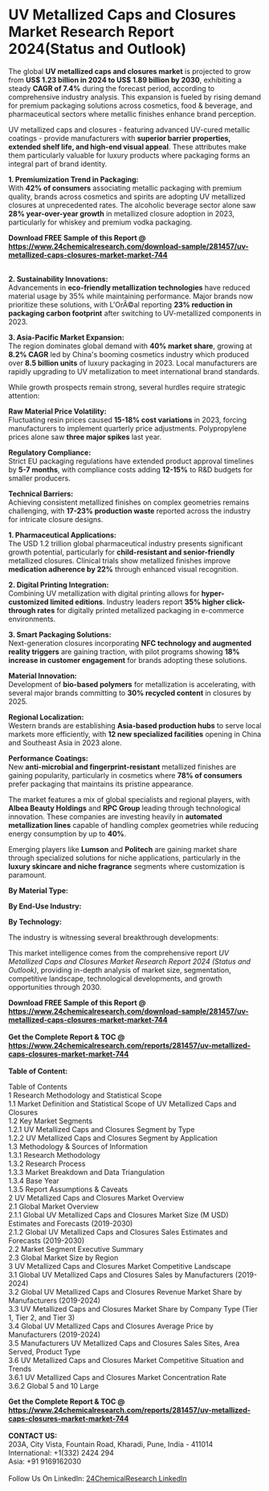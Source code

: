<h1>UV Metallized Caps and Closures Market Research Report 2024(Status and Outlook)</h1><p>The global <strong>UV metallized caps and closures market</strong> is projected to grow from <strong>US$ 1.23 billion in 2024 to US$ 1.89 billion by 2030</strong>, exhibiting a steady <strong>CAGR of 7.4%</strong> during the forecast period, according to comprehensive industry analysis. This expansion is fueled by rising demand for premium packaging solutions across cosmetics, food &amp; beverage, and pharmaceutical sectors where metallic finishes enhance brand perception.</p><p>UV metallized caps and closures - featuring advanced UV-cured metallic coatings - provide manufacturers with <strong>superior barrier properties, extended shelf life, and high-end visual appeal</strong>. These attributes make them particularly valuable for luxury products where packaging forms an integral part of brand identity.</p><p><strong>1. Premiumization Trend in Packaging:</strong><br>
With <strong>42% of consumers</strong> associating metallic packaging with premium quality, brands across cosmetics and spirits are adopting UV metallized closures at unprecedented rates. The alcoholic beverage sector alone saw <strong>28% year-over-year growth</strong> in metallized closure adoption in 2023, particularly for whiskey and premium vodka packaging.</p><div><b>Download FREE Sample of this Report @ 
            <a href="https://www.24chemicalresearch.com/download-sample/281457/uv-metallized-caps-closures-market-market-744">
            https://www.24chemicalresearch.com/download-sample/281457/uv-metallized-caps-closures-market-market-744</a></b></div><br><p><strong>2. Sustainability Innovations:</strong><br>
Advancements in <strong>eco-friendly metallization technologies</strong> have reduced material usage by 35% while maintaining performance. Major brands now prioritize these solutions, with L'OrÃ©al reporting <strong>23% reduction in packaging carbon footprint</strong> after switching to UV-metallized components in 2023.</p><p><strong>3. Asia-Pacific Market Expansion:</strong><br>
The region dominates global demand with <strong>40% market share</strong>, growing at <strong>8.2% CAGR</strong> led by China's booming cosmetics industry which produced over <strong>8.5 billion units</strong> of luxury packaging in 2023. Local manufacturers are rapidly upgrading to UV metallization to meet international brand standards.</p><p>While growth prospects remain strong, several hurdles require strategic attention:</p><p><strong>Raw Material Price Volatility:</strong><br>
    Fluctuating resin prices caused <strong>15-18% cost variations</strong> in 2023, forcing manufacturers to implement quarterly price adjustments. Polypropylene prices alone saw <strong>three major spikes</strong> last year.</p><p><strong>Regulatory Compliance:</strong><br>
    Strict EU packaging regulations have extended product approval timelines by <strong>5-7 months</strong>, with compliance costs adding <strong>12-15%</strong> to R&amp;D budgets for smaller producers.</p><p><strong>Technical Barriers:</strong><br>
    Achieving consistent metallized finishes on complex geometries remains challenging, with <strong>17-23% production waste</strong> reported across the industry for intricate closure designs.</p><p><strong>1. Pharmaceutical Applications:</strong><br>
The USD 1.2 trillion global pharmaceutical industry presents significant growth potential, particularly for <strong>child-resistant and senior-friendly</strong> metallized closures. Clinical trials show metallized finishes improve <strong>medication adherence by 22%</strong> through enhanced visual recognition.</p><p><strong>2. Digital Printing Integration:</strong><br>
Combining UV metallization with digital printing allows for <strong>hyper-customized limited editions</strong>. Industry leaders report <strong>35% higher click-through rates</strong> for digitally printed metallized packaging in e-commerce environments.</p><p><strong>3. Smart Packaging Solutions:</strong><br>
Next-generation closures incorporating <strong>NFC technology and augmented reality triggers</strong> are gaining traction, with pilot programs showing <strong>18% increase in customer engagement</strong> for brands adopting these solutions.</p><p><strong>Material Innovation:</strong><br>
    Development of <strong>bio-based polymers</strong> for metallization is accelerating, with several major brands committing to <strong>30% recycled content</strong> in closures by 2025.</p><p><strong>Regional Localization:</strong><br>
    Western brands are establishing <strong>Asia-based production hubs</strong> to serve local markets more efficiently, with <strong>12 new specialized facilities</strong> opening in China and Southeast Asia in 2023 alone.</p><p><strong>Performance Coatings:</strong><br>
    New <strong>anti-microbial and fingerprint-resistant</strong> metallized finishes are gaining popularity, particularly in cosmetics where <strong>78% of consumers</strong> prefer packaging that maintains its pristine appearance.</p><p>The market features a mix of global specialists and regional players, with <strong>Albea Beauty Holdings</strong> and <strong>RPC Group</strong> leading through technological innovation. These companies are investing heavily in <strong>automated metallization lines</strong> capable of handling complex geometries while reducing energy consumption by up to <strong>40%</strong>.</p><p>Emerging players like <strong>Lumson</strong> and <strong>Politech</strong> are gaining market share through specialized solutions for niche applications, particularly in the <strong>luxury skincare and niche fragrance</strong> segments where customization is paramount.</p><p><strong>By Material Type:</strong></p><p><strong>By End-Use Industry:</strong></p><p><strong>By Technology:</strong></p><p>The industry is witnessing several breakthrough developments:</p><p>This market intelligence comes from the comprehensive report <em>UV Metallized Caps and Closures Market Research Report 2024 (Status and Outlook)</em>, providing in-depth analysis of market size, segmentation, competitive landscape, technological developments, and growth opportunities through 2030.</p><div><b>Download FREE Sample of this Report @ 
            <a href="https://www.24chemicalresearch.com/download-sample/281457/uv-metallized-caps-closures-market-market-744">
            https://www.24chemicalresearch.com/download-sample/281457/uv-metallized-caps-closures-market-market-744</a></b></div><br><div><b>Get the Complete Report & TOC @ 
            <a href="https://www.24chemicalresearch.com/reports/281457/uv-metallized-caps-closures-market-market-744">
            https://www.24chemicalresearch.com/reports/281457/uv-metallized-caps-closures-market-market-744</a></b></div><br>
            <b>Table of Content:</b><p>Table of Contents<br />
 1 Research Methodology and Statistical Scope<br />
 1.1 Market Definition and Statistical Scope of UV Metallized Caps and Closures<br />
 1.2 Key Market Segments<br />
 1.2.1 UV Metallized Caps and Closures Segment by Type<br />
 1.2.2 UV Metallized Caps and Closures Segment by Application<br />
 1.3 Methodology & Sources of Information<br />
 1.3.1 Research Methodology<br />
 1.3.2 Research Process<br />
 1.3.3 Market Breakdown and Data Triangulation<br />
 1.3.4 Base Year<br />
 1.3.5 Report Assumptions & Caveats<br />
 2 UV Metallized Caps and Closures Market Overview<br />
 2.1 Global Market Overview<br />
 2.1.1 Global UV Metallized Caps and Closures Market Size (M USD) Estimates and Forecasts (2019-2030)<br />
 2.1.2 Global UV Metallized Caps and Closures Sales Estimates and Forecasts (2019-2030)<br />
 2.2 Market Segment Executive Summary<br />
 2.3 Global Market Size by Region<br />
 3 UV Metallized Caps and Closures Market Competitive Landscape<br />
 3.1 Global UV Metallized Caps and Closures Sales by Manufacturers (2019-2024)<br />
 3.2 Global UV Metallized Caps and Closures Revenue Market Share by Manufacturers (2019-2024)<br />
 3.3 UV Metallized Caps and Closures Market Share by Company Type (Tier 1, Tier 2, and Tier 3)<br />
 3.4 Global UV Metallized Caps and Closures Average Price by Manufacturers (2019-2024)<br />
 3.5 Manufacturers UV Metallized Caps and Closures Sales Sites, Area Served, Product Type<br />
 3.6 UV Metallized Caps and Closures Market Competitive Situation and Trends<br />
 3.6.1 UV Metallized Caps and Closures Market Concentration Rate<br />
 3.6.2 Global 5 and 10 Large</p><div><b>Get the Complete Report & TOC @ 
            <a href="https://www.24chemicalresearch.com/reports/281457/uv-metallized-caps-closures-market-market-744">
            https://www.24chemicalresearch.com/reports/281457/uv-metallized-caps-closures-market-market-744</a></b></div><br><b>CONTACT US:</b><br>
            203A, City Vista, Fountain Road, Kharadi, Pune, India - 411014<br>
            International: +1(332) 2424 294<br>
            Asia: +91 9169162030 <br><br>
            Follow Us On LinkedIn: <a href="https://www.linkedin.com/company/24chemicalresearch/">24ChemicalResearch LinkedIn</a>